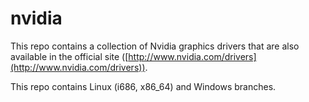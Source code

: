 nvidia
======

This repo contains a collection of Nvidia graphics drivers that are also
available in the official site
([http://www.nvidia.com/drivers](http://www.nvidia.com/drivers)).

This repo contains Linux (i686, x86_64) and Windows branches.

